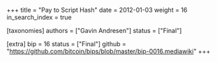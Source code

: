 +++
title = "Pay to Script Hash"
date = 2012-01-03
weight = 16
in_search_index = true

[taxonomies]
authors = ["Gavin Andresen"]
status = ["Final"]

[extra]
bip = 16
status = ["Final"]
github = "https://github.com/bitcoin/bips/blob/master/bip-0016.mediawiki"
+++

